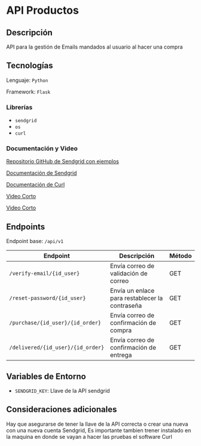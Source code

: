 # API Productos

## Descripción

API para la gestión de Emails mandados al usuario al hacer una compra

## Tecnologías

Lenguaje: `Python`

Framework: `Flask`

### Librerías

- `sendgrid`
- `os`
- `curl`

### Documentación y Video

[Repositorio GitHub de Sendgrid con ejemplos](https://github.com/sendgrid/sendgrid-python)

[Documentación de Sendgrid](https://docs.sendgrid.com/for-developers/sending-email/api-getting-started?_gl=1*wdt58u*_ga*MTc4MjU1MzQ2MC4xNzE0NTE4NDcz*_ga_8W5LR442LD*MTcxNDUxODQ3Mi4xLjEuMTcxNDUxODUyNC4wLjAuMA..)

[Documentación de Curl](https://curl.se/docs/)

[Video Corto](https://www.youtube.com/watch?v=qFDgH6dHRA4)

[Video Corto](https://www.youtube.com/watch?v=YqR4kfyO6hc)


## Endpoints

Endpoint base: `/api/v1`

| Endpoint                          | Descripción                                    | Método |
| --------------------------------- | ---------------------------------------------- | ------ |
| `/verify-email/{id_user}`         | Envía correo de validación de correo           | GET    |
| `/reset-password/{id_user}`       | Envía un enlace para restablecer la contraseña | GET    |
| `/purchase/{id_user}/{id_order}`  | Envía correo de confirmación de compra         | GET    |
| `/delivered/{id_user}/{id_order}` | Envía correo de confirmación de entrega        | GET    |



## Variables de Entorno

- `SENDGRID_KEY`: Llave de la API sendgrid

## Consideraciones adicionales

Hay que asegurarse de tener la llave de la API correcta o crear una nueva con una nueva cuenta Sendgrid, Es importante tambien trener instalado en la maquina en donde se vayan a hacer las pruebas el software Curl
